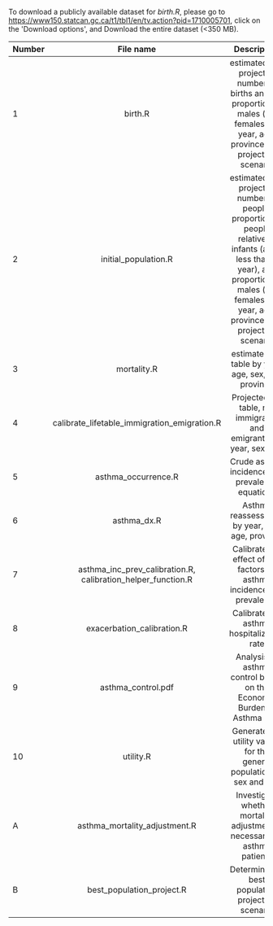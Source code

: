 To download a publicly available dataset for *birth.R*, please go to https://www150.statcan.gc.ca/t1/tbl1/en/tv.action?pid=1710005701, click on the 'Download options', and Download the entire dataset (<350 MB).

| Number | File name | Description | Output |
|-|:-:|:------:|:---:|
| 1 | birth.R | estimated and projected number of births and the proportion of males (vs. females) by year, age, province, and projection scenario | master_birth.csv |
| 2 | initial_population.R | estimated and projected number of people, proportion of people relative to infants (aged less than 1 year), and proportion of males (vs. females) by year, age, province, and projection scenario | master_initial_pop_distribution_prop.csv |
| 3 | mortality.R | estimated life table by year, age, sex, and province |life_table.csv |
| 4 | calibrate_lifetable_immigration_emigration.R | Projected life table, net immigrants and emigrants, by year, sex, age  | master_life_table.csv,master_emigration_table.csv, master_immigration_table.csv, master_immigration_table_modified.csv |
| 5 |asthma_occurrence.R | Crude asthma incidence and prevalence equations | asthma_incidence_model.rds, asthma_prevalence_model.rds|
| 6 | asthma_dx.R | Asthma reassessment by year, sex, age, province | master_asthma_assessment.csv |
| 7 | asthma_inc_prev_calibration.R, calibration_helper_function.R| Calibrate the effect of risk factors on asthma incidence and prevalence | master_asthma_occurrence_correction.csv |
| 8 | exacerbation_calibration.R | Calibrate the asthma hospitalization rate | master_calibrated_exac.csv|
| 9 | asthma_control.pdf | Analysis of asthma control based on the Economic Burden of Asthma data  | asthma control model |
| 10 | utility.R | Generate the utility values for the general population by sex and age | eq5d_canada.csv |
| A | asthma_mortality_adjustment.R  | Investigate whether mortality adjustment is necessary for asthma patients | |
| B | best_population_project.R| Determine the best population projection scenario | | 
